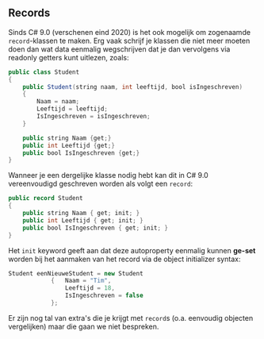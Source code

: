 ## Records

Sinds C# 9.0 (verschenen eind 2020) is het ook mogelijk om zogenaamde ``record``-klassen te maken. Erg vaak schrijf je klassen die niet meer moeten doen dan wat data eenmalig wegschrijven dat je dan vervolgens via readonly getters kunt uitlezen, zoals:

```java
public class Student
{
    public Student(string naam, int leeftijd, bool isIngeschreven)
    {
        Naam = naam;
        Leeftijd = leeftijd;
        IsIngeschreven = isIngeschreven;
    }

    public string Naam {get;}
    public int Leeftijd {get;}
    public bool IsIngeschreven {get;}
}
```

Wanneer je een dergelijke klasse nodig hebt kan dit in C# 9.0 vereenvoudigd geschreven worden als volgt een ``record``:

```java
public record Student
{
    public string Naam { get; init; }
    public int Leeftijd { get; init; }
    public bool IsIngeschreven { get; init; }
}
```

Het ``init`` keyword geeft aan dat deze autoproperty eenmalig kunnen **ge-set** worden bij het aanmaken van het record via de object initializer syntax:

```java
Student eenNieuweStudent = new Student 
            {   Naam = "Tim", 
                Leeftijd = 18,   
                IsIngeschreven = false
            };
```

Er zijn nog tal van extra's die je krijgt met ``record``s (o.a. eenvoudig objecten vergelijken) maar die gaan we niet bespreken. 